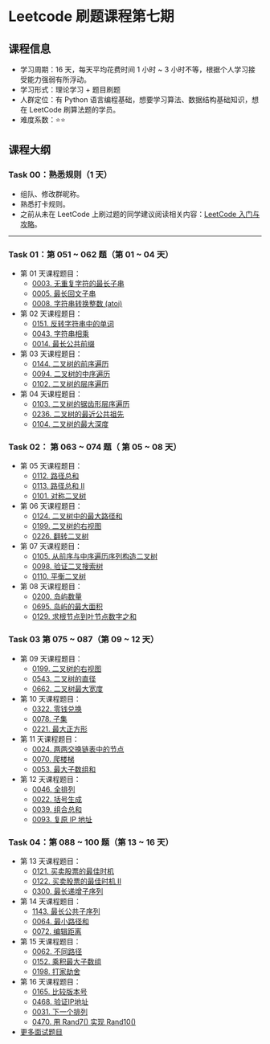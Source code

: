 # Leetcode 刷题课程第七期

## 课程信息

- 学习周期：16 天，每天平均花费时间 1 小时 ~ 3 小时不等，根据个人学习接受能力强弱有所浮动。
- 学习形式：理论学习 + 题目刷题
- 人群定位：有 Python 语言编程基础，想要学习算法、数据结构基础知识，想在 LeetCode 刷算法题的学员。
- 难度系数：⭐⭐

## 课程大纲

### Task 00：熟悉规则（1 天）

- 组队、修改群昵称。
- 熟悉打卡规则。
- 之前从未在 LeetCode 上刷过题的同学建议阅读相关内容：[LeetCode 入门与攻略](https://github.com/itcharge/LeetCode-Py/blob/main/Contents/00.Introduction/03.LeetCode-Guide.md)。

---

### Task 01：第 051 ~ 062 题（第 01 ~ 04 天）

- 第 01 天课程题目：
  - [0003. 无重复字符的最长子串](https://leetcode.cn/problems/longest-substring-without-repeating-characters/)
  - [0005. 最长回文子串](https://leetcode.cn/problems/longest-palindromic-substring/)
  - [0008. 字符串转换整数 (atoi)](https://leetcode.cn/problems/string-to-integer-atoi/) 
- 第 02 天课程题目：
  - [0151. 反转字符串中的单词](https://leetcode.cn/problems/reverse-words-in-a-string/)
  - [0043. 字符串相乘](https://leetcode.cn/problems/multiply-strings/)
  - [0014. 最长公共前缀](https://leetcode.cn/problems/longest-common-prefix/)
- 第 03 天课程题目：
  - [0144. 二叉树的前序遍历](https://leetcode.cn/problems/binary-tree-preorder-traversal/)
  - [0094. 二叉树的中序遍历](https://leetcode.cn/problems/binary-tree-inorder-traversal/)
  - [0102. 二叉树的层序遍历](https://leetcode.cn/problems/binary-tree-level-order-traversal/)
- 第 04 天课程题目：
  - [0103. 二叉树的锯齿形层序遍历](https://leetcode.cn/problems/binary-tree-zigzag-level-order-traversal/)
  - [0236. 二叉树的最近公共祖先](https://leetcode.cn/problems/lowest-common-ancestor-of-a-binary-tree/)
  - [0104. 二叉树的最大深度](https://leetcode.cn/problems/maximum-depth-of-binary-tree/)

### Task 02： 第 063 ~ 074 题（ 第 05 ~ 08 天）

- 第 05 天课程题目：
  - [0112. 路径总和](https://leetcode.cn/problems/path-sum/)
  - [0113. 路径总和 II](https://leetcode.cn/problems/path-sum-ii/)
  - [0101. 对称二叉树](https://leetcode.cn/problems/symmetric-tree/)
- 第 06 天课程题目：
  - [0124. 二叉树中的最大路径和](https://leetcode.cn/problems/binary-tree-maximum-path-sum/)
  - [0199. 二叉树的右视图](https://leetcode.cn/problems/binary-tree-right-side-view/)
  - [0226. 翻转二叉树](https://leetcode.cn/problems/invert-binary-tree/)
- 第 07 天课程题目：
  - [0105. 从前序与中序遍历序列构造二叉树](https://leetcode.cn/problems/construct-binary-tree-from-preorder-and-inorder-traversal/)
  - [0098. 验证二叉搜索树](https://leetcode.cn/problems/validate-binary-search-tree/)
  - [0110. 平衡二叉树](https://leetcode.cn/problems/balanced-binary-tree/)
- 第 08 天课程题目：
  - [0200. 岛屿数量](https://leetcode.cn/problems/number-of-islands/)
  - [0695. 岛屿的最大面积](https://leetcode.cn/problems/max-area-of-island/)
  - [0129. 求根节点到叶节点数字之和](https://leetcode.cn/problems/sum-root-to-leaf-numbers/)

### Task 03 第 075 ~ 087（第 09 ~ 12 天）

- 第 09 天课程题目：
  - [0199. 二叉树的右视图](https://leetcode.cn/problems/binary-tree-right-side-view/)
  - [0543. 二叉树的直径](https://leetcode.cn/problems/diameter-of-binary-tree/)
  - [0662. 二叉树最大宽度](https://leetcode.cn/problems/maximum-width-of-binary-tree/)
- 第 10 天课程题目：
  - [0322. 零钱兑换](https://leetcode.cn/problems/coin-change/)
  - [0078. 子集](https://leetcode.cn/problems/subsets/)
  - [0221. 最大正方形](https://leetcode.cn/problems/maximal-square/)
- 第 11 天课程题目：
  - [0024. 两两交换链表中的节点](https://leetcode.cn/problems/swap-nodes-in-pairs/)
  - [0070. 爬楼梯](https://leetcode.cn/problems/climbing-stairs/)
  - [0053. 最大子数组和](https://leetcode.cn/problems/maximum-subarray/)
- 第 12 天课程题目：
  - [0046. 全排列](https://leetcode.cn/problems/permutations/)
  - [0022. 括号生成](https://leetcode.cn/problems/generate-parentheses/)
  - [0039. 组合总和](https://leetcode.cn/problems/combination-sum/)
  - [0093. 复原 IP 地址](https://leetcode.cn/problems/restore-ip-addresses/)

### Task 04：第 088 ~ 100 题（第 13 ~ 16 天）

- 第 13 天课程题目：
  - [0121. 买卖股票的最佳时机](https://leetcode.cn/problems/best-time-to-buy-and-sell-stock/)
  - [0122. 买卖股票的最佳时机 II](https://leetcode.cn/problems/best-time-to-buy-and-sell-stock-ii/)
  - [0300. 最长递增子序列](https://leetcode.cn/problems/longest-increasing-subsequence/)
- 第 14 天课程题目：
  - [1143. 最长公共子序列](https://leetcode.cn/problems/longest-common-subsequence/)
  - [0064. 最小路径和](https://leetcode.cn/problems/minimum-path-sum/)
  - [0072. 编辑距离](https://leetcode.cn/problems/edit-distance/)
- 第 15 天课程题目：
  - [0062. 不同路径](https://leetcode.cn/problems/unique-paths/)
  - [0152. 乘积最大子数组](https://leetcode.cn/problems/maximum-product-subarray/)
  - [0198. 打家劫舍](https://leetcode.cn/problems/house-robber/)
- 第 16 天课程题目：
  - [0165. 比较版本号](https://leetcode.cn/problems/compare-version-numbers/)
  - [0468. 验证IP地址](https://leetcode.cn/problems/validate-ip-address/)
  - [0031. 下一个排列](https://leetcode.cn/problems/next-permutation/)
  - [0470. 用 Rand7() 实现 Rand10()](https://leetcode.cn/problems/implement-rand10-using-rand7/)
- [更多面试题目](https://github.com/itcharge/LeetCode-Py/blob/main/Contents/00.Introduction/07.Interview-200-List.md)
